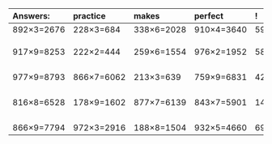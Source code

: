 | Answers: | practice | makes | perfect | ! |
| :--- | :--- | :--- | :--- | :--- |
| 892×3=2676 | 228×3=684 | 338×6=2028 | 910×4=3640 | 591×8=4728 | 
|   |   |   |   |   | 
|   |   |   |   |   | 
|   |   |   |   |   | 
| 917×9=8253 | 222×2=444 | 259×6=1554 | 976×2=1952 | 588×2=1176 | 
|   |   |   |   |   | 
|   |   |   |   |   | 
|   |   |   |   |   | 
|   |   |   |   |   | 
| 977×9=8793 | 866×7=6062 | 213×3=639 | 759×9=6831 | 425×6=2550 | 
|   |   |   |   |   | 
|   |   |   |   |   | 
|   |   |   |   |   | 
|   |   |   |   |   | 
| 816×8=6528 | 178×9=1602 | 877×7=6139 | 843×7=5901 | 141×7=987 | 
|   |   |   |   |   | 
|   |   |   |   |   | 
|   |   |   |   |   | 
|   |   |   |   |   | 
| 866×9=7794 | 972×3=2916 | 188×8=1504 | 932×5=4660 | 695×3=2085 | 
